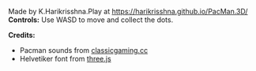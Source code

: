 Made by K.Harikrisshna.Play at https://harikrisshna.github.io/PacMan.3D/
**Controls:** Use WASD to move and collect the dots.

**Credits:**

* Pacman sounds from [classicgaming.cc](http://www.classicgaming.cc/classics/pacman/sounds.php)
* Helvetiker font from [three.js](https://github.com/mrdoob/three.js/tree/master/examples/fonts)
